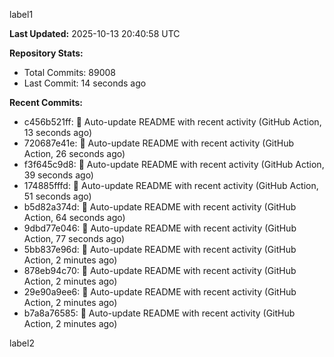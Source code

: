 
label1 
<!-- ACTIVITY_START -->
**Last Updated:** 2025-10-13 20:40:58 UTC

**Repository Stats:**
- Total Commits: 89008
- Last Commit: 14 seconds ago

**Recent Commits:**
- c456b521ff: 🤖 Auto-update README with recent activity (GitHub Action, 13 seconds ago)
- 720687e41e: 🤖 Auto-update README with recent activity (GitHub Action, 26 seconds ago)
- f3f645c9d8: 🤖 Auto-update README with recent activity (GitHub Action, 39 seconds ago)
- 174885fffd: 🤖 Auto-update README with recent activity (GitHub Action, 51 seconds ago)
- b5d82a374d: 🤖 Auto-update README with recent activity (GitHub Action, 64 seconds ago)
- 9dbd77e046: 🤖 Auto-update README with recent activity (GitHub Action, 77 seconds ago)
- 5bb837e96d: 🤖 Auto-update README with recent activity (GitHub Action, 2 minutes ago)
- 878eb94c70: 🤖 Auto-update README with recent activity (GitHub Action, 2 minutes ago)
- 29e90a9ee6: 🤖 Auto-update README with recent activity (GitHub Action, 2 minutes ago)
- b7a8a76585: 🤖 Auto-update README with recent activity (GitHub Action, 2 minutes ago)
<!-- ACTIVITY_END -->

label2

